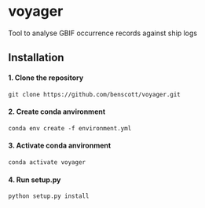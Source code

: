 # voyager
Tool to analyse GBIF occurrence records against ship logs

## Installation

#### 1. Clone the repository

```
git clone https://github.com/benscott/voyager.git
```

#### 2. Create conda anvironment

```
conda env create -f environment.yml
```

#### 3. Activate conda anvironment

```
conda activate voyager
```

#### 4. Run setup.py
```
python setup.py install
```
